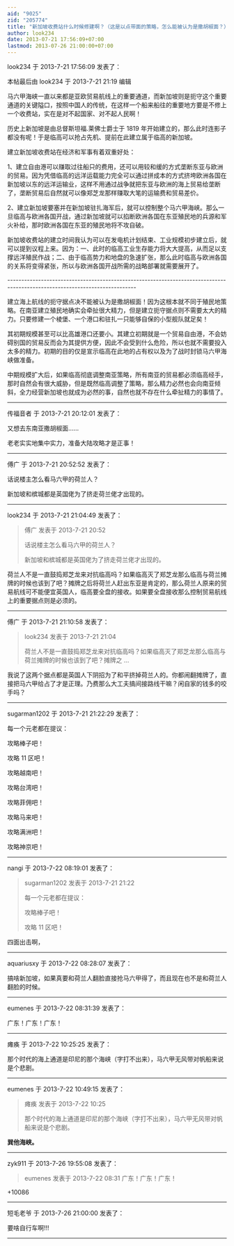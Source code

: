 ```yaml
---
aid: "9025"
zid: "205774"
title: "新加坡收费站什么时候修建啊？（这是以点带面的策略，怎么能被认为是撒胡椒面？）"
author: look234
date: 2013-07-21 17:56:09+07:00
lastmod: 2013-07-26 21:00:00+07:00
---
```


look234 于 2013-7-21 17:56:09 发表了：

本帖最后由 look234 于 2013-7-21 21:19 编辑

马六甲海峡一直以来都是亚欧贸易航线上的重要通道，而新加坡则是扼守这个重要通道的关键隘口，按照中国人的传统，在这样一个船来船往的重要地方要是不修上一个收费站，实在是对不起国家、对不起人民啊！

历史上新加坡是由总督斯坦福.莱佛士爵士于 1819 年开始建立的，那么此时连影子都没有呢！于是临高可以抢占先机、提前在此建立属于临高的新加坡。

建立新加坡收费站在经济和军事有着双重好处：

1、建立自由港可以赚取过往船只的费用，还可以用较和缓的方式垄断东亚与欧洲的贸易。因为凭借临高的远洋运载能力完全可以通过拼成本的方式挤垮欧洲各国在新加坡以东的远洋运输业，这样不用通过战争就把东亚与欧洲的海上贸易给垄断了，垄断贸易后自然就可以像郑芝龙那样赚取大笔的运输费和贸易差价。

2、建立新加坡要塞并在新加坡驻扎海军后，就可以控制整个马六甲海峡。那么一旦临高与欧洲各国开战，通过新加坡就可以掐断欧洲各国在东亚殖民地的兵源和军火补给，那时欧洲各国在东亚的殖民地将不攻自破。

新加坡收费站的建立时间我认为可以在发电机计划结束、工业规模初步建立后，就可以提到议程上来。因为：一、此时的临高工业生存能力将大大提高，从而足以支撑远洋殖民作战；二、由于临高势力和地盘的急速扩张，那么此时临高与欧洲各国的关系将变得紧张，所以与欧洲各国开战所需的战略部署就需要展开了。

\-\-\--------------------------------------------------------------------------------------------------------------------------

建立海上航线的扼守据点决不能被认为是撒胡椒面！因为这根本就不同于殖民地策略。在南亚建立殖民地确实会牵扯很大精力，但是建立扼守据点则不需要太大的精力。只要修建一个棱堡、一个港口和驻扎一只能够自保的小型舰队就足矣！

其初期规模甚至可以比高雄港口还要小。其建立初期就是一个贸易自由港，不会妨碍别国的贸易反而会为其提供方便，因此不会受到什么危险，所以也就不需要投入太多的精力。初期的目的仅是宣示临高在此地的占有权以及为了战时封锁马六甲海峡做准备。

中期规模扩大后，如果临高彻底调整南亚策略，所有南亚的贸易都必须临高经手，那时自然会有很大威胁，但是既然临高调整了策略，那么精力必然也会向南亚倾斜，全力经营新加坡也就成为必然的事，自然也就不存在什么牵扯精力的事情了。

---

传福音者 于 2013-7-21 20:12:01 发表了：

又想去东南亚撒胡椒面……

老老实实地集中实力，准备大陆攻略才是正事！

---

傅广 于 2013-7-21 20:52:52 发表了：

话说楼主怎么看马六甲的荷兰人？

新加坡和槟城都是英国佬为了挤走荷兰佬才出现的。

---

look234 于 2013-7-21 21:04:49 发表了：

> 傅广 发表于 2013-7-21 20:52
>
> 话说楼主怎么看马六甲的荷兰人？
>
> 新加坡和槟城都是英国佬为了挤走荷兰佬才出现的。

荷兰人不是一直鼓捣郑芝龙来对抗临高吗？如果临高灭了郑芝龙那么临高与荷兰摊牌的时候也该到了吧？摊牌之后将荷兰人赶出东亚是肯定的，那么荷兰人原来的贸易航线可不能便宜英国人，临高要全盘的接收。如果要全盘接收那么控制贸易航线上的重要据点则是必须的。

---

傅广 于 2013-7-21 21:10:58 发表了：

> look234 发表于 2013-7-21 21:04
>
> 荷兰人不是一直鼓捣郑芝龙来对抗临高吗？如果临高灭了郑芝龙那么临高与荷兰摊牌的时候也该到了吧？摊牌之 ...

我说了这两个据点都是英国人下阴招为了和平挤掉荷兰人的。你都闹翻摊牌了，直接把马六甲给占了才是正理。乃费那么大工夫搞间接路线干嘛？闲自家的钱多的咬手吗？

---

sugarman1202 于 2013-7-21 21:22:29 发表了：

每一个元老都在提议：

攻略棒子吧！

攻略 11 区吧！

攻略越南吧！

攻略台湾吧！

攻略菲佣吧！

攻略马来吧！

攻略满洲吧！

攻略神京吧！

---

nangi 于 2013-7-22 08:19:01 发表了：

> sugarman1202 发表于 2013-7-21 21:22
>
> 每一个元老都在提议：
>
> 攻略棒子吧！
>
> 攻略 11 区吧！

四面出击啊，

---

aquariusxy 于 2013-7-22 08:28:07 发表了：

搞啥新加坡，如果真要和荷兰人翻脸直接抢马六甲得了，而且现在也不是和荷兰人翻脸的时候。

---

eumenes 于 2013-7-22 08:31:39 发表了：

广东！广东！广东！

---

瘫痪 于 2013-7-22 10:25:25 发表了：

那个时代的海上通道是印尼的那个海峡（字打不出来），马六甲无风带对帆船来说是个悲剧。

---

eumenes 于 2013-7-22 10:49:15 发表了：

> 瘫痪 发表于 2013-7-22 10:25
>
> 那个时代的海上通道是印尼的那个海峡（字打不出来），马六甲无风带对帆船来说是个悲剧。

**巽他海峡。**

---

zyk911 于 2013-7-26 19:55:08 发表了：

> eumenes 发表于 2013-7-22 08:31 广东！广东！广东！

+10086

---

短毛老爷 于 2013-7-26 21:00:00 发表了：

要啥自行车啊!!!

---
